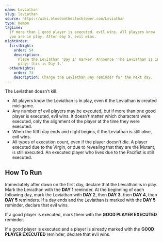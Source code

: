 ```yaml
---
name: Leviathan
slug: leviathan
source: https://wiki.bloodontheclocktower.com/Leviathan
type: Demon
tagLine:
  If more than 1 good player is executed, evil wins. All players know
  you are in play. After day 5, evil wins.
nightOrder:
  firstNight:
    order: 54
    description:
      Place the Leviathan 'Day 1' marker. Announce 'The Leviathan is in
      play; this is Day 1.'
  otherNights:
    order: 73
    description: Change the Leviathan Day reminder for the next day.
---
```


The Leviathan doesn't kill.

- All players know the Leviathan is in play, even if the Leviathan is
  created mid-game.
- Any number of evil players may be executed, but if more than one good
  player is executed, evil wins. It doesn’t matter which characters were
  executed, only the alignment of the player at the time they were
  executed.
- When the fifth day ends and night begins, if the Leviathan is still
  alive, evil wins.
- All types of execution count, even if the player doesn’t die. A player
  executed due to the Virgin, or due to revealing that they are the
  Mutant, is still executed. An executed player who lives due to the
  Pacifist is still executed.

## How To Run

Immediately after dawn on the first day, declare that the Leviathan is
in play. Mark the Leviathan with the **DAY 1** reminder. At the
beginning of each following day, mark the Leviathan with **DAY 2**, then
**DAY 3**, then **DAY 4**, then **DAY 5** reminders. If a day ends and
the Leviathan is marked with the **DAY 5** reminder, declare that evil
wins.

If a good player is executed, mark them with the **GOOD PLAYER
EXECUTED** reminder.

If a good player is executed and a player is already marked with the
**GOOD PLAYER EXECUTED** reminder, declare that evil wins.
